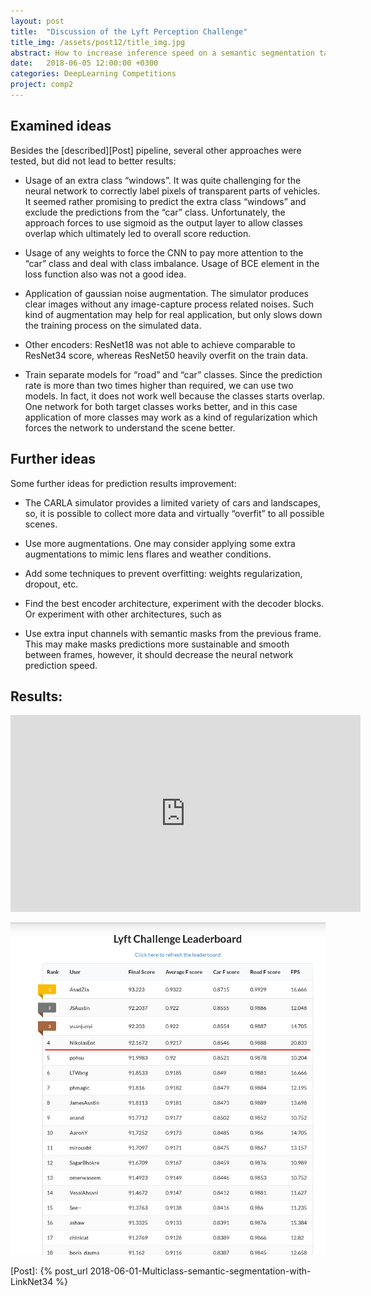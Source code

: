 ```yaml
---
layout: post
title:  "Discussion of the Lyft Perception Challenge"
title_img: /assets/post12/title_img.jpg
abstract: How to increase inference speed on a semantic segmentation task and further ideas.
date:   2018-06-05 12:00:00 +0300
categories: DeepLearning Competitions
project: comp2
---
```


## Examined ideas
Besides the [described][Post] pipeline, several other approaches were tested, but did not lead to better results:

* Usage of an extra class “windows”. It was quite challenging for the neural network to correctly label pixels of transparent parts of vehicles. It seemed rather promising to predict the extra class “windows” and exclude the predictions from the “car” class. Unfortunately, the approach forces to use sigmoid as the output layer to allow classes overlap which ultimately led to overall score reduction.

* Usage of any weights to force the CNN to pay more attention to the “car” class and deal with class imbalance. Usage of BCE element in the loss function also was not a good idea.

* Application of gaussian noise augmentation. The simulator produces clear images without any image-capture process related noises. Such kind of augmentation may help for real application, but only slows down the training process on the simulated data.

* Other encoders: ResNet18 was not able to achieve comparable to ResNet34 score, whereas  ResNet50 heavily overfit on the train data.

* Train separate models for “road” and “car” classes. Since the prediction rate is more than two times higher than required, we can use two models. In fact, it does not work well because the classes starts overlap. One network for both target classes works better, and in this case application of more classes may work as a kind of regularization which forces the network to understand the scene better.

## Further ideas

Some further ideas for prediction results improvement:

* The CARLA simulator provides a limited variety of cars and landscapes, so, it is possible to collect more data and virtually “overfit” to all possible scenes.

* Use more augmentations. One may consider applying some extra augmentations to mimic lens flares and weather conditions.

* Add some techniques to prevent overfitting: weights regularization, dropout, etc.

* Find the best encoder architecture, experiment with the decoder blocks. Or experiment with other architectures, such as 
* Use extra input channels with semantic masks from the previous frame. This may make masks predictions more sustainable and smooth between frames, however, it should decrease the neural network prediction speed.


## Results:

<iframe width="560" height="315" src="https://www.youtube.com/embed/15vnXdaoo8Q?rel=0" frameborder="0" allow="autoplay; encrypted-media" allowfullscreen></iframe>

![Leaderoard](/assets/post12/lb.jpg)

[Post]: {% post_url 2018-06-01-Multiclass-semantic-segmentation-with-LinkNet34 %}
